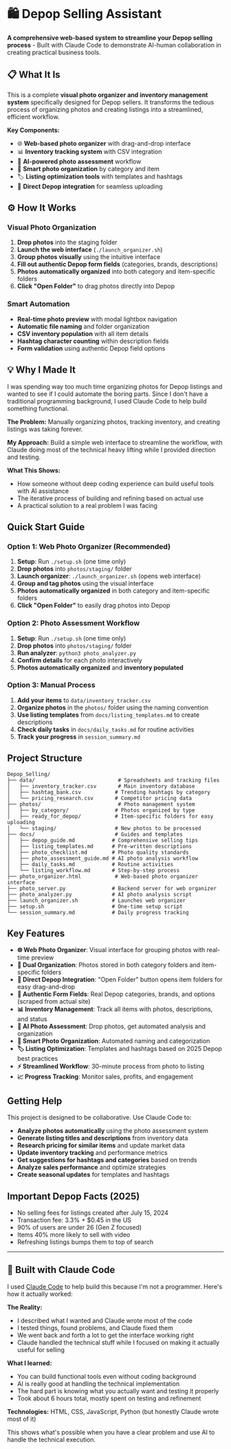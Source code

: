 # 🛍️ Depop Selling Assistant

**A comprehensive web-based system to streamline your Depop selling process** - Built with Claude Code to demonstrate AI-human collaboration in creating practical business tools.

## 📋 What It Is

This is a complete **visual photo organizer and inventory management system** specifically designed for Depop sellers. It transforms the tedious process of organizing photos and creating listings into a streamlined, efficient workflow.

**Key Components:**
- 🌐 **Web-based photo organizer** with drag-and-drop interface
- 📊 **Inventory tracking system** with CSV integration  
- 🤖 **AI-powered photo assessment** workflow
- 📸 **Smart photo organization** by category and item
- 🏷️ **Listing optimization tools** with templates and hashtags
- 🔗 **Direct Depop integration** for seamless uploading

## ⚙️ How It Works

### Visual Photo Organization
1. **Drop photos** into the staging folder
2. **Launch the web interface** (`./launch_organizer.sh`)
3. **Group photos visually** using the intuitive interface
4. **Fill out authentic Depop form fields** (categories, brands, descriptions)
5. **Photos automatically organized** into both category and item-specific folders
6. **Click "Open Folder"** to drag photos directly into Depop

### Smart Automation
- **Real-time photo preview** with modal lightbox navigation
- **Automatic file naming** and folder organization
- **CSV inventory population** with all item details
- **Hashtag character counting** within description fields
- **Form validation** using authentic Depop field options

## 💡 Why I Made It

I was spending way too much time organizing photos for Depop listings and wanted to see if I could automate the boring parts. Since I don't have a traditional programming background, I used Claude Code to help build something functional.

**The Problem:** Manually organizing photos, tracking inventory, and creating listings was taking forever.

**My Approach:** Build a simple web interface to streamline the workflow, with Claude doing most of the technical heavy lifting while I provided direction and testing.

**What This Shows:**
- How someone without deep coding experience can build useful tools with AI assistance
- The iterative process of building and refining based on actual use
- A practical solution to a real problem I was facing

## Quick Start Guide

### Option 1: Web Photo Organizer (Recommended)
1. **Setup**: Run `./setup.sh` (one time only)
2. **Drop photos** into `photos/staging/` folder  
3. **Launch organizer**: `./launch_organizer.sh` (opens web interface)
4. **Group and tag photos** using the visual interface
5. **Photos automatically organized** in both category and item-specific folders
6. **Click "Open Folder"** to easily drag photos into Depop

### Option 2: Photo Assessment Workflow  
1. **Setup**: Run `./setup.sh` (one time only)
2. **Drop photos** into `photos/staging/` folder  
3. **Run analyzer**: `python3 photo_analyzer.py`
4. **Confirm details** for each photo interactively
5. **Photos automatically organized** and **inventory populated**

### Option 3: Manual Process
1. **Add your items** to `data/inventory_tracker.csv`
2. **Organize photos** in the `photos/` folder using the naming convention
3. **Use listing templates** from `docs/listing_templates.md` to create descriptions
4. **Check daily tasks** in `docs/daily_tasks.md` for routine activities
5. **Track your progress** in `session_summary.md`

## Project Structure

```
Depop_Selling/
├── data/                           # Spreadsheets and tracking files
│   ├── inventory_tracker.csv       # Main inventory database
│   ├── hashtag_bank.csv           # Trending hashtags by category
│   └── pricing_research.csv       # Competitor pricing data
├── photos/                         # Photo management system
│   ├── by_category/               # Photos organized by type
│   ├── ready_for_depop/           # Item-specific folders for easy uploading
│   └── staging/                   # New photos to be processed
├── docs/                          # Guides and templates
│   ├── depop_guide.md            # Comprehensive selling tips
│   ├── listing_templates.md      # Pre-written descriptions
│   ├── photo_checklist.md        # Photo quality standards
│   ├── photo_assessment_guide.md # AI photo analysis workflow
│   ├── daily_tasks.md            # Routine activities
│   └── listing_workflow.md       # Step-by-step process
├── photo_organizer.html           # Web-based photo organizer interface
├── photo_server.py               # Backend server for web organizer
├── photo_analyzer.py             # AI photo analysis script
├── launch_organizer.sh           # Launches web organizer
├── setup.sh                      # One-time setup script
└── session_summary.md            # Daily progress tracking
```

## Key Features

- **🌐 Web Photo Organizer**: Visual interface for grouping photos with real-time preview
- **📁 Dual Organization**: Photos stored in both category folders and item-specific folders  
- **🔗 Direct Depop Integration**: "Open Folder" button opens item folders for easy drag-and-drop
- **🎯 Authentic Form Fields**: Real Depop categories, brands, and options (scraped from actual site)
- **📊 Inventory Management**: Track all items with photos, descriptions, and status
- **🤖 AI Photo Assessment**: Drop photos, get automated analysis and organization
- **📸 Smart Photo Organization**: Automated naming and categorization
- **🏷️ Listing Optimization**: Templates and hashtags based on 2025 Depop best practices
- **⚡ Streamlined Workflow**: 30-minute process from photo to listing
- **📈 Progress Tracking**: Monitor sales, profits, and engagement

## Getting Help

This project is designed to be collaborative. Use Claude Code to:
- **Analyze photos automatically** using the photo assessment system
- **Generate listing titles and descriptions** from inventory data
- **Research pricing for similar items** and update market data
- **Update inventory tracking** and performance metrics
- **Get suggestions for hashtags and categories** based on trends
- **Analyze sales performance** and optimize strategies
- **Create seasonal updates** for templates and hashtags

## Important Depop Facts (2025)
- No selling fees for listings created after July 15, 2024
- Transaction fee: 3.3% + $0.45 in the US
- 90% of users are under 26 (Gen Z focused)
- Items 40% more likely to sell with video
- Refreshing listings bumps them to top of search

---

## 🤖 Built with Claude Code

I used [Claude Code](https://claude.ai/code) to help build this because I'm not a programmer. Here's how it actually worked:

**The Reality:**
- I described what I wanted and Claude wrote most of the code
- I tested things, found problems, and Claude fixed them
- We went back and forth a lot to get the interface working right
- Claude handled the technical stuff while I focused on making it actually useful for selling

**What I learned:**
- You can build functional tools even without coding background
- AI is really good at handling the technical implementation
- The hard part is knowing what you actually want and testing it properly
- Took about 6 hours total, mostly spent on testing and refinement

**Technologies:** HTML, CSS, JavaScript, Python (but honestly Claude wrote most of it)

This shows what's possible when you have a clear problem and use AI to handle the technical execution.
